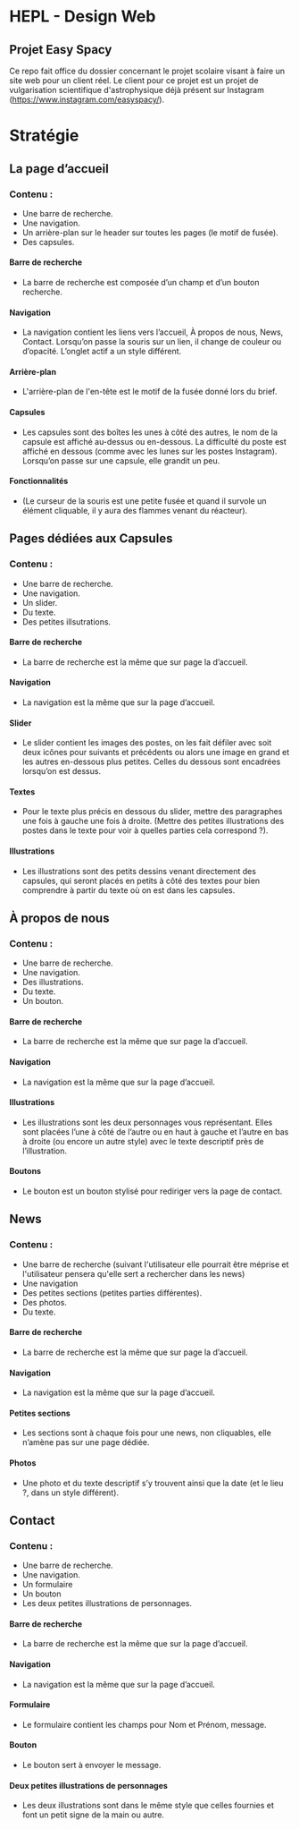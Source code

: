 # HEPL - Design Web

## Projet Easy Spacy

Ce repo fait office du dossier concernant le projet scolaire visant à faire un site web pour un client réel. Le client
pour ce projet est un projet de vulgarisation scientifique d'astrophysique déjà présent sur
Instagram (https://www.instagram.com/easyspacy/).

# Stratégie

## La page d’accueil

### Contenu :

- Une barre de recherche.
- Une navigation.
- Un arrière-plan sur le header sur toutes les pages (le motif de fusée).
- Des capsules.

#### Barre de recherche

- La barre de recherche est composée d’un champ et d’un bouton recherche.

#### Navigation

- La navigation contient les liens vers l’accueil, À propos de nous, News, Contact. Lorsqu’on passe la souris sur un
  lien, il change de couleur ou d’opacité. L’onglet actif a un style différent.

#### Arrière-plan

- L'arrière-plan de l'en-tête est le motif de la fusée donné lors du brief.

#### Capsules

- Les capsules sont des boîtes les unes à côté des autres, le nom de la capsule est affiché au-dessus ou en-dessous. La
  difficulté du poste est affiché en dessous (comme avec les lunes sur les postes Instagram). Lorsqu’on passe sur une
  capsule, elle grandit un peu.

#### Fonctionnalités

- (Le curseur de la souris est une petite fusée et quand il survole un élément cliquable, il y aura des flammes venant
  du réacteur).

## Pages dédiées aux Capsules

### Contenu :

- Une barre de recherche.
- Une navigation.
- Un slider.
- Du texte.
- Des petites illsutrations.

#### Barre de recherche

- La barre de recherche est la même que sur page la d’accueil.

#### Navigation

- La navigation est la même que sur la page d’accueil.

#### Slider

- Le slider contient les images des postes, on les fait défiler avec soit deux icônes pour suivants et précédents ou
  alors une image en grand et les autres en-dessous plus petites. Celles du dessous sont encadrées lorsqu’on est dessus.

#### Textes

- Pour le texte plus précis en dessous du slider, mettre des paragraphes une fois à gauche une fois à droite. (Mettre
  des petites illustrations des postes dans le texte pour voir à quelles parties cela correspond ?).

#### Illustrations

- Les illustrations sont des petits dessins venant directement des capsules, qui seront placés en petits à côté des
  textes pour bien comprendre à partir du texte où on est dans les capsules.

## À propos de nous

### Contenu :

- Une barre de recherche.
- Une navigation.
- Des illustrations.
- Du texte.
- Un bouton.

#### Barre de recherche

- La barre de recherche est la même que sur page la d’accueil.

#### Navigation

- La navigation est la même que sur la page d’accueil.

#### Illustrations

- Les illustrations sont les deux personnages vous représentant. Elles sont placées l’une à côté de l’autre ou en haut à
  gauche et l’autre en bas à droite (ou encore un autre style) avec le texte descriptif près de l’illustration.

#### Boutons

- Le bouton est un bouton stylisé pour rediriger vers la page de contact.

## News

### Contenu :

- Une barre de recherche (suivant l'utilisateur elle pourrait être méprise et l'utilisateur pensera qu'elle sert a
  rechercher dans les news)
- Une navigation
- Des petites sections (petites parties différentes).
- Des photos.
- Du texte.

#### Barre de recherche

- La barre de recherche est la même que sur page la d’accueil.

#### Navigation

- La navigation est la même que sur la page d’accueil.

#### Petites sections

- Les sections sont à chaque fois pour une news, non cliquables, elle n’amène pas sur une page dédiée.

#### Photos

- Une photo et du texte descriptif s’y trouvent ainsi que la date (et le lieu ?, dans un style différent).

## Contact

### Contenu :

- Une barre de recherche.
- Une navigation.
- Un formulaire
- Un bouton
- Les deux petites illustrations de personnages.

#### Barre de recherche

- La barre de recherche est la même que sur la page d’accueil.

#### Navigation

- La navigation est la même que sur la page d’accueil.

#### Formulaire

- Le formulaire contient les champs pour Nom et Prénom, message.

#### Bouton

- Le bouton sert à envoyer le message.

#### Deux petites illustrations de personnages

- Les deux illustrations sont dans le même style que celles fournies et font un petit signe de la main ou autre.